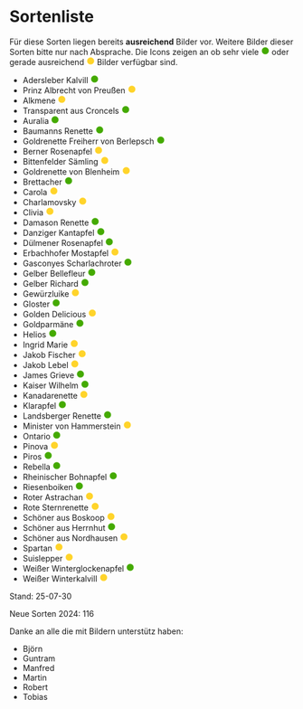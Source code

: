 # Sortenliste

Für diese Sorten liegen bereits **ausreichend** Bilder vor. Weitere Bilder dieser Sorten bitte nur nach Absprache. Die Icons zeigen an ob sehr viele <img src="./images/icon_green.png" width="15" height="15"> oder gerade ausreichend <img src="./images/icon_yellow.png" width="15" height="15"> Bilder verfügbar sind.

- Adersleber Kalvill <img src="./images/icon_green.png" width="15" height="15">
- Prinz Albrecht von Preußen  <img src="./images/icon_yellow.png" width="15" height="15">
- Alkmene <img src="./images/icon_yellow.png" width="15" height="15">
- Transparent aus Croncels <img src="./images/icon_green.png" width="15" height="15">
- Auralia <img src="./images/icon_green.png" width="15" height="15">
- Baumanns Renette <img src="./images/icon_green.png" width="15" height="15">
- Goldrenette Freiherr von Berlepsch <img src="./images/icon_green.png" width="15" height="15">
- Berner Rosenapfel <img src="./images/icon_yellow.png" width="15" height="15">
- Bittenfelder Sämling <img src="./images/icon_yellow.png" width="15" height="15">
- Goldrenette von Blenheim <img src="./images/icon_yellow.png" width="15" height="15">
- Brettacher <img src="./images/icon_green.png" width="15" height="15">
- Carola <img src="./images/icon_yellow.png" width="15" height="15">
- Charlamovsky <img src="./images/icon_yellow.png" width="15" height="15">
- Clivia <img src="./images/icon_yellow.png" width="15" height="15">
- Damason Renette <img src="./images/icon_green.png" width="15" height="15">
- Danziger Kantapfel <img src="./images/icon_green.png" width="15" height="15">
- Dülmener Rosenapfel <img src="./images/icon_green.png" width="15" height="15">
- Erbachhofer	Mostapfel <img src="./images/icon_yellow.png" width="15" height="15">
- Gasconyes Scharlachroter <img src="./images/icon_green.png" width="15" height="15">
- Gelber Bellefleur <img src="./images/icon_green.png" width="15" height="15">
- Gelber Richard <img src="./images/icon_green.png" width="15" height="15">
- Gewürzluike <img src="./images/icon_yellow.png" width="15" height="15">
- Gloster <img src="./images/icon_green.png" width="15" height="15">
- Golden Delicious <img src="./images/icon_yellow.png" width="15" height="15">
- Goldparmäne <img src="./images/icon_green.png" width="15" height="15">
- Helios <img src="./images/icon_green.png" width="15" height="15">
- Ingrid Marie <img src="./images/icon_yellow.png" width="15" height="15">
- Jakob Fischer <img src="./images/icon_yellow.png" width="15" height="15">
- Jakob Lebel <img src="./images/icon_yellow.png" width="15" height="15">
- James Grieve <img src="./images/icon_green.png" width="15" height="15">
- Kaiser Wilhelm <img src="./images/icon_green.png" width="15" height="15">
- Kanadarenette <img src="./images/icon_yellow.png" width="15" height="15">
- Klarapfel <img src="./images/icon_green.png" width="15" height="15">
- Landsberger Renette <img src="./images/icon_green.png" width="15" height="15">
- Minister von Hammerstein <img src="./images/icon_yellow.png" width="15" height="15">
- Ontario <img src="./images/icon_green.png" width="15" height="15">
- Pinova <img src="./images/icon_yellow.png" width="15" height="15">
- Piros <img src="./images/icon_green.png" width="15" height="15">
- Rebella <img src="./images/icon_green.png" width="15" height="15">
- Rheinischer Bohnapfel <img src="./images/icon_green.png" width="15" height="15">
- Riesenboiken <img src="./images/icon_green.png" width="15" height="15">
- Roter Astrachan <img src="./images/icon_yellow.png" width="15" height="15">
- Rote Sternrenette <img src="./images/icon_yellow.png" width="15" height="15">
- Schöner aus Boskoop <img src="./images/icon_yellow.png" width="15" height="15">
- Schöner aus Herrnhut <img src="./images/icon_green.png" width="15" height="15">
- Schöner aus Nordhausen <img src="./images/icon_yellow.png" width="15" height="15">
- Spartan <img src="./images/icon_yellow.png" width="15" height="15">
- Suislepper <img src="./images/icon_yellow.png" width="15" height="15">
- Weißer Winterglockenapfel <img src="./images/icon_green.png" width="15" height="15">
- Weißer Winterkalvill <img src="./images/icon_yellow.png" width="15" height="15">

Stand: 25-07-30

Neue Sorten 2024: 116


Danke an alle die mit Bildern unterstütz haben:
- Björn
- Guntram
- Manfred
- Martin
- Robert
- Tobias

